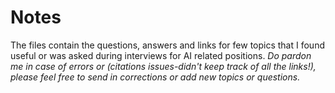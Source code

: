 # Notes
The files contain the questions, answers and links for few topics that I found useful or was asked during interviews for AI related positions. 
*Do pardon me in case of errors or (citations issues-didn't keep track of all the links!), please feel free to send in corrections or add new topics or questions.*
